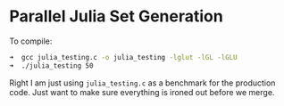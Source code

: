 # Parallel Julia Set Generation

To compile:

```bash
➜  gcc julia_testing.c -o julia_testing -lglut -lGL -lGLU
➜  ./julia_testing 50
```

Right I am just using `julia_testing.c` as a benchmark for the production code. Just want to make sure everything is ironed out before we merge.

